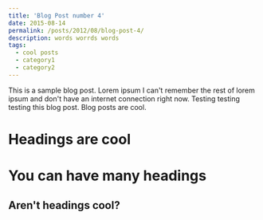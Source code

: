 ```yaml
---
title: 'Blog Post number 4'
date: 2015-08-14
permalink: /posts/2012/08/blog-post-4/
description: words worrds words
tags:
  - cool posts
  - category1
  - category2
---
```


This is a sample blog post. Lorem ipsum I can't remember the rest of lorem ipsum and don't have an internet connection right now. Testing testing testing this blog post. Blog posts are cool.

Headings are cool
======

You can have many headings
======

Aren't headings cool?
------
